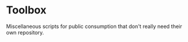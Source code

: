 # Toolbox
Miscellaneous scripts for public consumption that don't really need their own repository.
